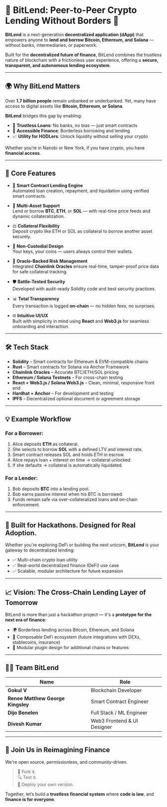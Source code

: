 # 🚀 BitLend: Peer-to-Peer Crypto Lending Without Borders 💸

**BitLend** is a next-generation **decentralized application (dApp)** that empowers anyone to **lend and borrow Bitcoin, Ethereum, and Solana** — without banks, intermediaries, or paperwork.

Built for the **decentralized future of finance**, BitLend combines the trustless nature of blockchain with a frictionless user experience, offering a **secure, transparent, and autonomous lending ecosystem**.

---

## 🌍 Why BitLend Matters

Over **1.7 billion people** remain unbanked or underbanked. Yet, many have access to digital assets like **Bitcoin, Ethereum, or Solana**.

**BitLend** bridges this gap by enabling:

- 🔐 **Trustless Loans**: No banks, no bias — just smart contracts  
- 💼 **Accessible Finance**: Borderless borrowing and lending  
- 📈 **Utility for HODLers**: Unlock liquidity without selling your crypto  

Whether you’re in Nairobi or New York, if you have crypto, you have **financial access**.

---

## 🔐 Core Features

- 🧠 **Smart Contract Lending Engine**  
  Automated loan creation, repayment, and liquidation using verified smart contracts.

- 📡 **Multi-Asset Support**  
  Lend or borrow **BTC**, **ETH**, or **SOL** — with real-time price feeds and dynamic collateralization.

- ⚖️ **Collateral Flexibility**  
  Deposit crypto like ETH or SOL as collateral to borrow another asset securely.

- 🦾 **Non-Custodial Design**  
  Your keys, your coins — users always control their wallets.

- 🧰 **Oracle-Backed Risk Management**  
  Integrated **Chainlink Oracles** ensure real-time, tamper-proof price data for safe collateral tracking.

- 🛡️ **Battle-Tested Security**  
  Developed with audit-ready Solidity code and best security practices.

- 📊 **Total Transparency**  
  Every transaction is logged **on-chain** — no hidden fees, no surprises.

- 🌐 **Intuitive UI/UX**  
  Built with simplicity in mind using **React** and **Web3.js** for seamless onboarding and interaction.

---

## 🛠️ Tech Stack

- **Solidity** – Smart contracts for Ethereum & EVM-compatible chains  
- **Rust** – Smart contracts for Solana via Anchor Framework  
- **Chainlink Oracles** – Accurate BTC/ETH/SOL pricing  
- **Ethereum / Solana Testnets** – For cross-chain testing  
- **React + Web3.js / Solana Web3.js** – Clean, minimal, responsive front end  
- **Hardhat + Anchor** – For development and testing  
- **IPFS** – Decentralized optional document or agreement storage  

---

## 💡 Example Workflow

### For a Borrower:
1. Alice deposits **ETH** as collateral.
2. She selects to borrow **SOL** with a defined LTV and interest rate.
3. Smart contract releases SOL and holds ETH in escrow.
4. Alice repays loan + interest on time → collateral unlocked.
5. If she defaults → collateral is automatically liquidated.

### For a Lender:
1. Bob deposits **BTC** into a lending pool.
2. Bob earns passive interest when his BTC is borrowed.
3. Funds remain safe via over-collateralized loans and on-chain enforcement.

---

## 🎯 Built for Hackathons. Designed for Real Adoption.

Whether you're exploring DeFi or building the next unicorn, **BitLend** is your gateway to decentralized lending:

- ✅ Multi-chain crypto loan utility  
- ✅ Real-world decentralized finance (DeFi) use case  
- ✅ Scalable, modular architecture for future expansion

---

## 📈 Vision: The Cross-Chain Lending Layer of Tomorrow

BitLend is more than just a hackathon project — it's a **prototype for the next era of finance**:

- 🌍 Borderless lending across Bitcoin, Ethereum, and Solana  
- 🔄 Composable DeFi ecosystem (future integrations with DEXs, stablecoins, insurance)  
- 🧩 Modular plugin design for additional chains or features  

---

## 🧑‍💻 Team BitLend

| Name                               | Role                        |
|------------------------------------|-----------------------------|
| **Gokul V**                        | Blockchain Developer        |
| **Renee Matthew George Kingsley**  | Smart Contract Engineer     |
| **Dijo Benelen**                   | Full Stack / ML Engineer    |
| **Divesh Kumar**                   | Web3 Frontend & UI Designer |

---

## 💬 Join Us in Reimagining Finance

We're open source, permissionless, and community-driven.

> 🔧 Fork it.  
> 🔍 Test it.  
> 🚀 Deploy your own version.

Together, let’s build a **trustless financial system** where **code is law**, and **finance is for everyone**.
